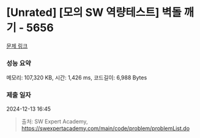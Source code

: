 # [Unrated] [모의 SW 역량테스트] 벽돌 깨기 - 5656 

[문제 링크](https://swexpertacademy.com/main/code/problem/problemDetail.do?contestProbId=AWXRQm6qfL0DFAUo) 

### 성능 요약

메모리: 107,320 KB, 시간: 1,426 ms, 코드길이: 6,988 Bytes

### 제출 일자

2024-12-13 16:45



> 출처: SW Expert Academy, https://swexpertacademy.com/main/code/problem/problemList.do